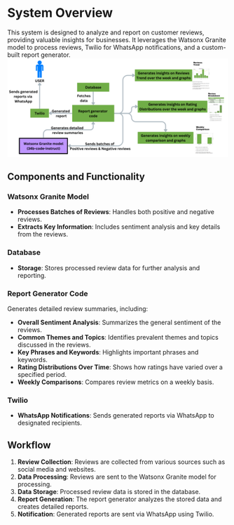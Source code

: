 # System Overview

This system is designed to analyze and report on customer reviews, providing valuable insights for businesses. It leverages the Watsonx Granite model to process reviews, Twilio for WhatsApp notifications, and a custom-built report generator.
![Report Generation](/images/Report_generation.png)
## Components and Functionality

### Watsonx Granite Model

- **Processes Batches of Reviews**: Handles both positive and negative reviews.
- **Extracts Key Information**: Includes sentiment analysis and key details from the reviews.

### Database

- **Storage**: Stores processed review data for further analysis and reporting.

### Report Generator Code

Generates detailed review summaries, including:

- **Overall Sentiment Analysis**: Summarizes the general sentiment of the reviews.
- **Common Themes and Topics**: Identifies prevalent themes and topics discussed in the reviews.
- **Key Phrases and Keywords**: Highlights important phrases and keywords.
- **Rating Distributions Over Time**: Shows how ratings have varied over a specified period.
- **Weekly Comparisons**: Compares review metrics on a weekly basis.

### Twilio

- **WhatsApp Notifications**: Sends generated reports via WhatsApp to designated recipients.

## Workflow

1. **Review Collection**: Reviews are collected from various sources such as social media and websites.
2. **Data Processing**: Reviews are sent to the Watsonx Granite model for processing.
3. **Data Storage**: Processed review data is stored in the database.
4. **Report Generation**: The report generator analyzes the stored data and creates detailed reports.
5. **Notification**: Generated reports are sent via WhatsApp using Twilio.
